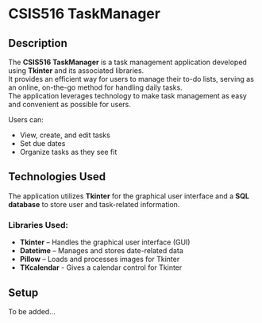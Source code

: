 # CSIS516 TaskManager

## Description
The **CSIS516 TaskManager** is a task management application developed using **Tkinter** and its associated libraries.  
It provides an efficient way for users to manage their to-do lists, serving as an online, on-the-go method for handling daily tasks.  
The application leverages technology to make task management as easy and convenient as possible for users.  



Users can:  
- View, create, and edit tasks  
- Set due dates  
- Organize tasks as they see fit  

## Technologies Used
The application utilizes **Tkinter** for the graphical user interface and a **SQL database** to store user and task-related information.  

### Libraries Used:
- **Tkinter** – Handles the graphical user interface (GUI)  
- **Datetime** – Manages and stores date-related data  
- **Pillow** – Loads and processes images for Tkinter  
- **TKcalendar** - Gives a calendar control for Tkinter

## Setup
To be added...
